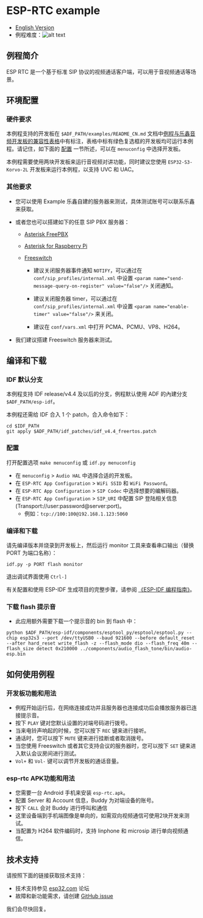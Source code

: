 # ESP-RTC example

- [English Version](./README.md)
- 例程难度：![alt text](../../../docs/_static/level_complex.png "高级")

## 例程简介

ESP RTC 是一个基于标准 SIP 协议的视频通话客户端，可以用于音视频通话等场景。

## 环境配置

### 硬件要求

本例程支持的开发板在 `$ADF_PATH/examples/README_CN.md` 文档中[例程与乐鑫音频开发板的兼容性表格](../../README_CN.md#例程与乐鑫音频开发板的兼容性)中有标注，表格中标有绿色复选框的开发板均可运行本例程。请记住，如下面的 [配置](#配置) 一节所述，可以在 `menuconfig` 中选择开发板。

本例程需要使用两块开发板来运行音视频对讲功能，同时建议您使用 `ESP32-S3-Korvo-2L` 开发板来运行本例程，以支持 UVC 和 UAC。

### 其他要求

- 您可以使用 Example 乐鑫自建的服务器来测试，具体测试账号可以联系乐鑫来获取。

- 或者您也可以搭建如下的任意 SIP PBX 服务器：

  - [Asterisk FreePBX](https://www.freepbx.org/downloads/)

  - [Asterisk for Raspberry Pi](http://www.raspberry-asterisk.org/)

  - [Freeswitch](https://freeswitch.org/confluence/display/FREESWITCH/Installation)
      - 建议关闭服务器事件通知 `NOTIFY`，可以通过在 `conf/sip_profiles/internal.xml` 中设置 `<param name="send-message-query-on-register" value="false"/>` 关闭通知。

      - 建议关闭服务器 timer，可以通过在 `conf/sip_profiles/internal.xml` 中设置 `<param name="enable-timer" value="false"/>` 来关闭。

      - 建议在 `conf/vars.xml` 中打开 PCMA、PCMU、VP8、H264。

- 我们建议搭建 Freeswitch 服务器来测试。

## 编译和下载

### IDF 默认分支

本例程支持 IDF release/v4.4 及以后的分支，例程默认使用 ADF 的內建分支 `$ADF_PATH/esp-idf`。

本例程还需给 IDF 合入 1 个 patch，合入命令如下：

```
cd $IDF_PATH
git apply $ADF_PATH/idf_patches/idf_v4.4_freertos.patch
```

### 配置

打开配置选项 `make menuconfig` 或 `idf.py menuconfig`

- 在 `menuconfig` > `Audio HAL` 中选择合适的开发板。
- 在 `ESP-RTC App Configuration` > `WiFi SSID` 和 `WiFi Password`。
- 在 `ESP-RTC App Configuration` > `SIP Codec` 中选择想要的编解码器。
- 在 `ESP-RTC App Configuration` > `SIP_URI` 中配置 SIP 登陆相关信息 (Transport://user:password@server:port)。
  - 例如：`tcp://100:100@192.168.1.123:5060`

### 编译和下载

请先编译版本并烧录到开发板上，然后运行 monitor 工具来查看串口输出（替换 PORT 为端口名称）：

```
idf.py -p PORT flash monitor
```

退出调试界面使用 ``Ctrl-]``

有关配置和使用 ESP-IDF 生成项目的完整步骤，请参阅 [《ESP-IDF 编程指南》](https://docs.espressif.com/projects/esp-idf/zh_CN/release-v4.4/get-started/index.html)。

### 下载 flash 提示音

- 此应用额外需要下载一个提示音的 bin 到 flash 中：

```
python $ADF_PATH/esp-idf/components/esptool_py/esptool/esptool.py --chip esp32s3 --port /dev/ttyUSB0 --baud 921600 --before default_reset --after hard_reset write_flash -z --flash_mode dio --flash_freq 40m --flash_size detect 0x210000 ../components/audio_flash_tone/bin/audio-esp.bin
```

## 如何使用例程

### 开发板功能和用法

- 例程开始运行后，在网络连接成功并且服务器也连接成功后会播放服务器已连接提示音。
- 按下 `PLAY` 键对您默认设置的对端号码进行拨号。
- 当来电铃声响起的时候，您可以按下 `REC` 键来进行接听。
- 通话时，您可以按下 `MUTE` 键来进行挂断或者取消拨号。
- 当您使用 Freeswitch 或者其它支持会议的服务器时，您可以按下 `SET` 键来进入默认会议房间进行测试。
- `Vol+` 和 `Vol-` 键可以调节开发板的通话音量。

### esp-rtc APK功能和用法

- 您需要一台 Android 手机来安装 `esp-rtc.apk`。
- 配置 Server 和 Account 信息，Buddy 为对端设备的账号。
- 按下 `CALL` 会对 Buddy 进行呼叫和通信
- 这里设备端到手机端图像是单向的，如需双向视频通信可使用2块开发来测试。
- 当配置为 H264 软件编码时，支持 linphone 和 microsip 进行单向视频通信。

## 技术支持
请按照下面的链接获取技术支持：

- 技术支持参见 [esp32.com](https://esp32.com/viewforum.php?f=20) 论坛
- 故障和新功能需求，请创建 [GitHub issue](https://github.com/espressif/esp-adf/issues)

我们会尽快回复。
